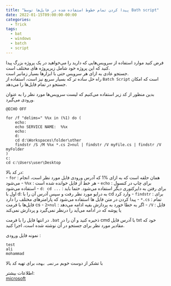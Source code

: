 ```yaml
---
title: "پیدا کردن تمام خطوط استفاده شده در فایل‌ها توسط Bath script"
date: 2022-01-15T09:00:00-00:00
categories:
  - Trick
tags:
  - bat
  - windows
  - batch
  - script
---
```


فرض کنید موارد استفاده از سرویس‌هایی که دارید را می‌خواهید در یک پروژه بزرگ پیدا کنید که این پروژه خود شامل زیرپروژه های مختلف است.  
جستجو عادی به ازای هر سرویس حتی با ابزارها بسیار زمانبر است.  
راه حل ساده تر که بسیار سریع نیز است، استفاده از `Batch Script` است که امکان جستجو در تمام فایل‌ها را می‌دهد.  

بدین منظور از کد زیر استفاده می‌کنیم که لیست سرویس‌ها مورد نظر را به عنوان ورودی می‌گیرد.  


```batch
@ECHO OFF

for /f "delims=" %%x in (%1) do (
	echo:
	echo SERVICE NAME:  %%x 
	echo:
	d:
	cd d:\Workspaces\folder\other
	findstr /S /M %%x *.cs 2>nul | findstr /V myFile.cs | findstr /V myFolder
)
c:
cd c:\Users\user\Desktop
```

در کد بالا:  
	- `for` : همان حلقه است که به ازای %1 که آدرس ورودی فایل مورد نظر است، انجام می‌شود
	- `%%x` : هر خط از فایل خوانده شده است
	- `echo` : برای چاپ در کنسول استفاده می‌شود
	- `d: cd ...` : برای رفتن به دایرکتوری دیگر استفاده می‌شود. حتما باید اول با d: به درایو مورد نظر رفت و سپس آدرس آن را با cd وارد کرد
	- `findstr` : برای پیدا کردن در متن فایل ها استفاده می‌شود که پارامترهای مختلف را دارد
    	- `*.cs` : تمام فایل‌ها با فرمت cs
    	- `2>nul` : اگر به خطا خورد به پردازش بقیه ادامه می‌دهد
    	- `/V` : فایل یا پوشه که در ادامه می‌آید را درنظر نمی‌گیرد و پردازش نمی‌کند

در انتها فایل را با فرمت `.bat` ذخیره کنید و آن را در cmd با آدرس فایل txt خود که مقادیر مورد نظر برای جستجو در آن نوشته شده است، اجرا کنید.  

نمونه فایل ورودی :  

```
test
ali
mohammad
```

با تشکر از دوست خوبم `مرتضی بهجت` برای تهیه کد بالا  

اطلاعات بیشتر:  
[microsoft](https://docs.microsoft.com/en-us/windows-server/administration/windows-commands/windows-commands)  